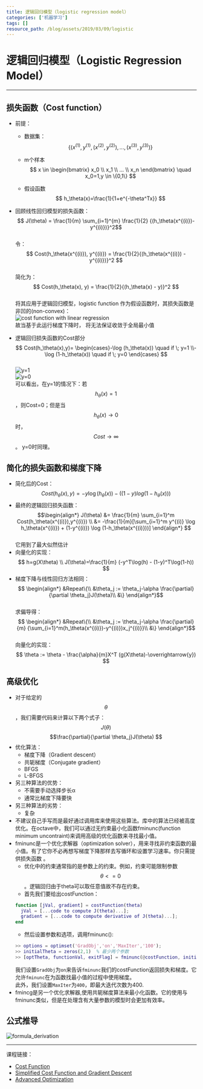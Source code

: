 ```yaml
---
title: 逻辑回归模型（logistic regression model）
categories: ['机器学习']
tags: []
resource_path: /blog/assets/2019/03/09/logistic
---
```


<script type="text/javascript" async src="https://cdn.mathjax.org/mathjax/latest/MathJax.js?config=TeX-MML-AM_CHTML"> </script>

逻辑回归模型（Logistic Regression Model）
===

---

损失函数（Cost function）
---

* 前提：
  * 数据集：
    $$ \{ (x^{(1)},y^{(1)}, (x^{(2)},y^{(2)}) ,..., (x^{(3)},y^{(3)}) \}$$

  * m个样本
  $$ x \in
  \begin{bmatrix}
  x_0 \\ x_1 \\ ... \\ x_n
  \end{bmatrix} \quad x_0=1,y \in \{0,1\} $$
  * 假设函数
  $$ h_\theta(x)=\frac{1}{1+e^{-\theta^Tx}} $$

* 回顾线性回归模型的损失函数：  
  $$ J(\theta) = \frac{1}{m} \sum_{i=1}^{m} \frac{1}{2} {(h_\theta(x^{(i)})-y^{(i)})}^2$$  
  令：  
  $$ Cost(h_\theta(x^{(i)}), y^{(i)}) = \frac{1}{2}{(h_\theta(x^{(i)}) - y^{(i)})}^2 $$  
  简化为：  
  $$ Cost(h_\theta(x), y) = \frac{1}{2}{(h_\theta(x) - y)}^2 $$  
  将其应用于逻辑回归模型，logistic function 作为假设函数时，其损失函数是非凹的(non-convex)：    
  ![cost function with linear regression]({{page.resource_path}}/cost_linear.png
   "cost function with linear regression")  
  故当基于此运行梯度下降时， 将无法保证收敛于全局最小值

* 逻辑回归损失函数的Cost部分  
  $$ Cost(h_\theta(x),y)=
  \begin{cases}-\log (h_\theta(x)) \quad if \; y=1 \\- \log (1-h_\theta(x)) \quad if \; y=0
  \end{cases} $$  
  ![y=1]({{page.resource_path}}/y=1.png)  
  ![y=0]({{page.resource_path}}/y=0.png)  
  可以看出，在y=1的情况下：若 $$ h_\theta(x)=1 $$ ，则Cost=0；但是当 $$h_\theta(x) \to 0$$  时，$$ Cost \to \infty $$ 。 y=0时同理。

简化的损失函数和梯度下降
---

* 简化后的Cost：  
  $$ Cost(h_\theta(x), y)=-y\log(h_\theta(x)) - ((1-y)log(1-h_\theta(x))) $$
* 最终的逻辑回归损失函数：  
  $$\begin{align*}
  J(\theta)
  &= \frac{1}{m} \sum_{i=1}^m Cost(h_\theta(x^{(i)}),y^{(i)}) \\
  &= -\frac{1}{m}[\sum_{i=1}^m y^{(i)} \log h_\theta(x^{(i)}) + (1-y^{(i)}) \log (1-h_\theta(x^{(i)}))]
  \end{align*} $$  
  它用到了最大似然估计
* 向量化的实现：
  $$ h=g(X\theta) \\
  J(\theta)=\frac{1}{m} (-y^T\log(h) - (1-y)^T\log(1-h)) $$
* 梯度下降与线性回归方法相同：  
  $$
  \begin{align*}
  &Repeat\{\\
    &\theta_j := \theta_j-\alpha \frac{\partial}{\partial \theta_j}J(\theta)\\
  &\}
  \end{align*}$$  
  求偏导得：  
  $$
  \begin{align*}  
  &Repeat\{\\
    &\theta_j := \theta_j-\alpha \frac{\partial}{m}
    {\sum_{i=1}^m(h_\theta(x^{(i)})-y^{(i)})x_j^{(i)}}\\
  &\}
  \end{align*}$$  
  向量化的实现：  
  $$ \theta := \theta - \frac{\alpha}{m}X^T (g(X\theta)-\overrightarrow{y}) $$

高级优化
---

* 对于给定的$$\theta$$，我们需要代码来计算以下两个式子：  
  $$ J(\theta)$$
  $$\frac{\partial}{\partial \theta_j}J(\theta) $$
* 优化算法：
  * 梯度下降（Gradient descent）
  * 共轭梯度（Conjugate gradient）
  * BFGS
  * L-BFGS
* 另三种算法的优势：
  * 不需要手动选择步长α
  * 通常比梯度下降要快
* 另三种算法的劣势：
  * 复杂
* 不建议自己手写而是最好通过调用库来使用这些算法。库中的算法已经被高度优化。在octave中，我们可以通过无约束最小化函数fminunc(function minimum uncontraint)来调用高级的优化函数来寻找最小值。
* fminunc是一个优化求解器（optimization solver），用来寻找非约束函数的最小值。有了它你不必再想写梯度下降那样去写循环和设置学习速率。你只需提供损失函数  。
  * 优化中的约束通常指的是参数上的约束。例如，约束可能限制参数$$\theta <= 0$$。逻辑回归由于theta可以取任意值故不存在约束。
  * 首先我们要给出costFunction：  
  ```MATLAB
  function [jVal, gradient] = costFunction(theta)
    jVal = [...code to compute J(theta)...];
    gradient = [...code to compute derivative of J(theta)...];
  end
  ```  
  * 然后设置参数和选项，调用fminunc():  
  ```MATLAB
  >> options = optimset('GradObj','on','MaxIter','100');
  >> initialTheta = zeros(2,1)  % 最少两个参数
  >> [optTheta, functionVal, exitFlag] = fminunc(@costFunction, initialTheta, options)
  ```  
  我们设置```GradObj```为```on```来告诉```fminunc```我们的costFunction返回损失和梯度。它允许```fminunc```在为函数找最小值的过程中使用梯度。  
  此外，我们设置```MaxIter```为```400```，即最大迭代次数为400.
* fmincg是另一个优化求解器,使用共轭梯度算法来最小化函数。它的使用与fminunc类似，但是在处理含有大量参数的模型时会更加有效率。

公式推导
---

![formula_derivation]({{page.resource_path}}/formula_derivation.png)

- - -
课程链接：  
* [Cost Function](https://www.coursera.org/learn/machine-learning/lecture/1XG8G/cost-function)
* [Simplified Cost Function and Gradient Descent](https://www.coursera.org/learn/machine-learning/lecture/MtEaZ/simplified-cost-function-and-gradient-descent)
* [Advanced Optimization](https://www.coursera.org/learn/machine-learning/lecture/licwf/advanced-optimization)
